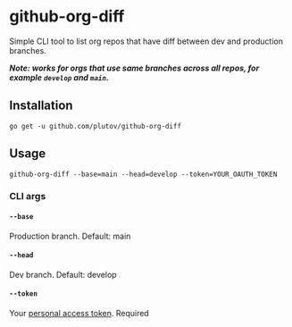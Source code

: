 # github-org-diff

Simple CLI tool to list org repos that have diff between dev and production branches.

***Note: works for orgs that use same branches across all repos, for example `develop` and `main`.***

## Installation

```
go get -u github.com/plutov/github-org-diff
```

## Usage

```
github-org-diff --base=main --head=develop --token=YOUR_OAUTH_TOKEN
```

### CLI args

#### `--base`

Production branch. Default: main

#### `--head`

Dev branch. Default: develop

#### `--token`

Your [personal access token](https://docs.github.com/en/authentication/keeping-your-account-and-data-secure/creating-a-personal-access-token). Required

